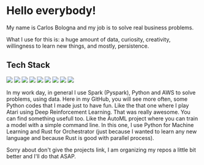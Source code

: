 # Hello everybody! 

My name is Carlos Bologna and my job is to solve real business problems. 

What I use for this is: a huge amount of data, curiosity, creativity, willingness to learn new things, and mostly, persistence.

## Tech Stack

![](https://img.shields.io/badge/BigData-Spark-informational?style=flat&logo=apache%20spark&logoColor=white&color=2bbc8a)
![](https://img.shields.io/badge/BigData-Hive-informational?style=flat&logo=apache%20hive&logoColor=white&color=2bbc8a)
![](https://img.shields.io/badge/AI-ScikitLearn-informational?style=flat&logo=scikit-learn&logoColor=white&color=2bbc8a)
![](https://img.shields.io/badge/AI-Pytorch-informational?style=flat&logo=pytorch&logoColor=white&color=2bbc8a)
![](https://img.shields.io/badge/Code-Python-informational?style=flat&logo=python&logoColor=white&color=2bbc8a)
![](https://img.shields.io/badge/Code-R-informational?style=flat&logo=r&logoColor=white&color=2bbc8a)
![](https://img.shields.io/badge/Deploy-Docker-informational?style=flat&logo=docker&logoColor=white&color=2bbc8a)
![](https://img.shields.io/badge/Deploy-Kubernetes-informational?style=flat&logo=kubernetes&logoColor=white&color=2bbc8a)
![](https://img.shields.io/badge/Cloud-AWS-informational?style=flat&logo=amazon%20aws&logoColor=white&color=2bbc8a)

In my work day, in general I use Spark (Pyspark), Python and AWS to solve problems, using data. Here in my GitHub, you will see more often, some Python codes that I made just to have fun. Like the that one where I play Atari using Deep Reinforcement Learning. That was really awesome.
You can find something usefull too. Like the AutoML project where you can train a model with a simple command line. In this one, I use Python for Machine Learning and Rust for Orchestrator (just because I wanted to learn any new language and because Rust is good with parallel process).

Sorry about don't give the projects link, I am organizing my repos a little bit better and I'll do that ASAP.

